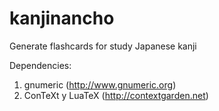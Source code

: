 # kanjinancho
Generate flashcards for study Japanese kanji

Dependencies: 
  1. gnumeric (http://www.gnumeric.org)
  2. ConTeXt y LuaTeX (http://contextgarden.net)
